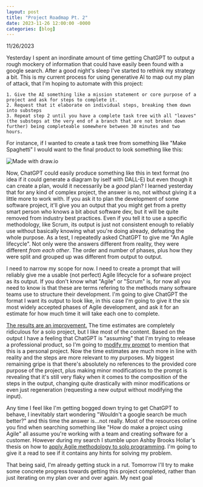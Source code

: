 ```yaml
---
layout: post
title: "Project Roadmap Pt. 2"
date: 2023-11-26 12:00:00 -0000
categories: [blog]
---
```

11/26/2023

Yesterday I spent an inordinate amount of time getting ChatGPT to output a rough mockery of information that could have easily been found with a google search. After a good night's sleep I've started to rethink my strategy a bit. This is my current process for using generative AI to map out my plan of attack, that I'm hoping to automate with this project:

    1. Give the AI something like a mission statement or core purpose of a project and ask for steps to complete it.
    2. Request that it elaborate on individual steps, breaking them down into substeps
    3. Repeat step 2 until you have a complete task tree with all "leaves" (the substeps at the very end of a branch that are not broken down further) being completeable somewhere between 30 minutes and two hours.

For instance, if I wanted to create a task tree from something like "Make Spaghetti" I would want to the final product to look something like this:

![Made with draw.io](https://reachforthesky.github.io/task-weaver-ai/assets/blog-content/11-26-2023/Spaghetti.png)

Now, ChatGPT could easily produce something like this in text format (no idea if it could generate a diagram by iself with DALL-E) but even though it can create a plan, would it necessarily be a *good* plan? I learned yesterday that for any kind of complex project, the answer is no, not without giving it a little more to work with. If you ask it to plan the development of some software project, it'll give you an output that you might get from a pretty smart person who knows a bit about software dev, but it will be quite removed from industry best practices. Even if you tell it to use a specific methodology, like Scrum, its output is just not consistent enough to reliably use without basically knowing what you're doing already, defeating the whole purpose. As a test, I repeatedly asked ChatGPT to give me "An Agile lifecycle". Not only were the answers different from reality, they were different *from each other*. The order and number of phases, plus how they were split and grouped up was different from output to output.

I need to narrow my scope for now. I need to create a prompt that will reliably give me a usable (not perfect) Agile lifecycle for a sofware project as its output. If you don't know what "Agile" or "Scrum" is, for now all you need to know is that these are terms refering to the methods many software teams use to structure their development. I'm going to give ChatGPT the format I want its output to look like, in this case I'm going to give it the six most widely accepted phases of Agile development, and ask it for an estimate for how much time it will take each one to complete.

[The results are an improvement.](https://reachforthesky.github.io/task-weaver-ai/assets/blog-content/11-26-2023/Solo-Agile-AI-Tool.html) The time estimates are completely ridiculous for a solo project, but I like most of the content. Based on the output I have a feeling that ChatGPT is "assuming" that I'm trying to release a professional product, so I'm going to [modify my prompt](https://reachforthesky.github.io/task-weaver-ai/assets/blog-content/11-26-2023/Solo-Agile-AI-Tool-2.html) to mention that this is a personal project. Now the time estimates are much more in line with reality and the steps are more relevant to my purposes. My biggest remaining gripe is that there's absolutely no references to the provided core purpose of the project, plus making minor modifications to the prompt is revealing that it's still very flaky when it comes to the composition of the steps in the output, changing quite drastically with minor modifications or even just regeneration (requesting a new output without modifying the input). 

Any time I feel like I'm getting bogged down trying to get ChatGPT to behave, I inevitably start wondering "Wouldn't a google search be much better?" and this time the answer is...not really. Most of the resources online you find when searching something like "How do make a project using Agile" all assume you're working with a team and creating software for a customer. However during my search I stumble upon Ashby Brooks Hollar's thesis on how to [apply Agile methodology to solo programming](https://core.ac.uk/download/pdf/51292464.pdf). I'm going to give it a read to see if it contains any hints for solving my problem.

That being said, I'm already getting stuck in a rut. Tomorrow I'll try to make some concrete progress towards getting this project completed, rather than just iterating on my plan over and over again. My next goal